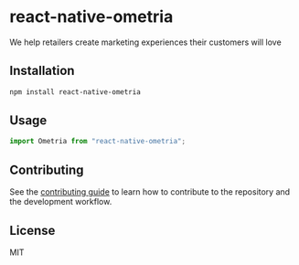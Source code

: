 # react-native-ometria

We help retailers create marketing experiences their customers will love

## Installation

```sh
npm install react-native-ometria
```

## Usage

```js
import Ometria from "react-native-ometria";
```

## Contributing

See the [contributing guide](CONTRIBUTING.md) to learn how to contribute to the repository and the development workflow.

## License

MIT
